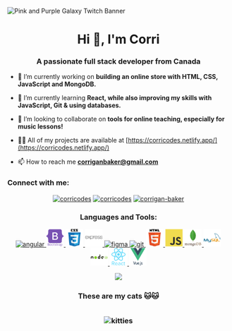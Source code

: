 ![Pink and Purple Galaxy Twitch Banner](https://user-images.githubusercontent.com/95197153/169656777-8a668d45-2fea-4a40-8820-b75299dd736e.png)

<h1 align="center">Hi 👋, I'm Corri</h1>
<h3 align="center">A passionate full stack developer from Canada</h3>

- 🔭 I’m currently working on **building an online store with HTML, CSS, JavaScript and MongoDB.**

- 🌱 I’m currently learning **React, while also improving my skills with JavaScript, Git & using databases.**

- 👯 I’m looking to collaborate on **tools for online teaching, especially for music lessons!**

- 👨‍💻 All of my projects are available at [https://corricodes.netlify.app/](https://corricodes.netlify.app/)

- 📫 How to reach me **corriganbaker@gmail.com**

<h3 align="left">Connect with me:</h3>
<p align="center">
<a href="https://codepen.io/corricodes" target="blank"><img align="center" src="https://raw.githubusercontent.com/rahuldkjain/github-profile-readme-generator/master/src/images/icons/Social/codepen.svg" alt="corricodes" height="30" width="40" /></a>
<a href="https://twitter.com/corricodes" target="blank"><img align="center" src="https://raw.githubusercontent.com/rahuldkjain/github-profile-readme-generator/master/src/images/icons/Social/twitter.svg" alt="corricodes" height="30" width="40" /></a>
<a href="https://linkedin.com/in/corrigan-baker" target="blank"><img align="center" src="https://raw.githubusercontent.com/rahuldkjain/github-profile-readme-generator/master/src/images/icons/Social/linked-in-alt.svg" alt="corrigan-baker" height="30" width="40" /></a>
</p>

<h3 align="center">Languages and Tools:</h3>
<p align="center"> <a href="https://angular.io" target="_blank" rel="noreferrer"> <img src="https://angular.io/assets/images/logos/angular/angular.svg" alt="angular" width="40" height="40"/> </a> <a href="https://getbootstrap.com" target="_blank" rel="noreferrer"> <img src="https://raw.githubusercontent.com/devicons/devicon/master/icons/bootstrap/bootstrap-plain-wordmark.svg" alt="bootstrap" width="40" height="40"/> </a> <a href="https://www.w3schools.com/css/" target="_blank" rel="noreferrer"> <img src="https://raw.githubusercontent.com/devicons/devicon/master/icons/css3/css3-original-wordmark.svg" alt="css3" width="40" height="40"/> </a> <a href="https://expressjs.com" target="_blank" rel="noreferrer"> <img src="https://raw.githubusercontent.com/devicons/devicon/master/icons/express/express-original-wordmark.svg" alt="express" width="40" height="40"/> </a> <a href="https://www.figma.com/" target="_blank" rel="noreferrer"> <img src="https://www.vectorlogo.zone/logos/figma/figma-icon.svg" alt="figma" width="40" height="40"/> </a> <a href="https://git-scm.com/" target="_blank" rel="noreferrer"> <img src="https://www.vectorlogo.zone/logos/git-scm/git-scm-icon.svg" alt="git" width="40" height="40"/> </a> <a href="https://www.w3.org/html/" target="_blank" rel="noreferrer"> <img src="https://raw.githubusercontent.com/devicons/devicon/master/icons/html5/html5-original-wordmark.svg" alt="html5" width="40" height="40"/> </a> <a href="https://developer.mozilla.org/en-US/docs/Web/JavaScript" target="_blank" rel="noreferrer"> <img src="https://raw.githubusercontent.com/devicons/devicon/master/icons/javascript/javascript-original.svg" alt="javascript" width="40" height="40"/> </a> <a href="https://www.mongodb.com/" target="_blank" rel="noreferrer"> <img src="https://raw.githubusercontent.com/devicons/devicon/master/icons/mongodb/mongodb-original-wordmark.svg" alt="mongodb" width="40" height="40"/> </a> <a href="https://www.mysql.com/" target="_blank" rel="noreferrer"> <img src="https://raw.githubusercontent.com/devicons/devicon/master/icons/mysql/mysql-original-wordmark.svg" alt="mysql" width="40" height="40"/> </a> <a href="https://nodejs.org" target="_blank" rel="noreferrer"> <img src="https://raw.githubusercontent.com/devicons/devicon/master/icons/nodejs/nodejs-original-wordmark.svg" alt="nodejs" width="40" height="40"/> </a> <a href="https://reactjs.org/" target="_blank" rel="noreferrer"> <img src="https://raw.githubusercontent.com/devicons/devicon/master/icons/react/react-original-wordmark.svg" alt="react" width="40" height="40"/> </a> <a href="https://vuejs.org/" target="_blank" rel="noreferrer"> <img src="https://raw.githubusercontent.com/devicons/devicon/master/icons/vuejs/vuejs-original-wordmark.svg" alt="vuejs" width="40" height="40"/> </a> </p>

<p align="center"><a href="https://www.codewars.com/users/corricodes" target="_blank"><img src="https://www.codewars.com/users/corricodes/badges/large"></a></p>

<h3 align="center">These are my cats 🐱🐱</br></br>

![kitties](https://user-images.githubusercontent.com/95197153/169700942-14a3041a-697e-4bca-8f6c-471db8eba72f.jpg)</h3>


<!---
corricodes/corricodes is a ✨ special ✨ repository because its `README.md` (this file) appears on your GitHub profile.
You can click the Preview link to take a look at your changes.
--->
